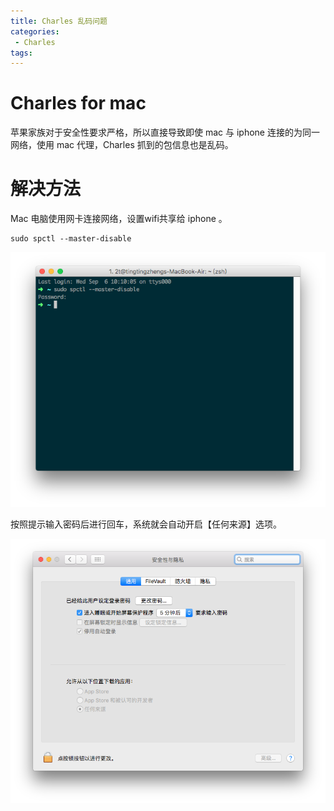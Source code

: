 ```yaml
---
title: Charles 乱码问题 
categories:
 - Charles
tags:
---
```


# Charles for mac
苹果家族对于安全性要求严格，所以直接导致即使 mac 与 iphone 连接的为同一网络，使用 mac 代理，Charles 抓到的包信息也是乱码。

# 解决方法
Mac 电脑使用网卡连接网络，设置wifi共享给 iphone 。

```
sudo spctl --master-disable
```
![done](https://github.com/hi2t/Blog.picture/blob/master/mac/done.png?raw=true)

按照提示输入密码后进行回车，系统就会自动开启【任何来源】选项。

![have](https://github.com/hi2t/Blog.picture/blob/master/mac/have.png?raw=true)

 